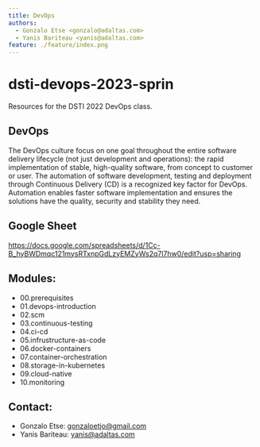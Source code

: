 ```yaml
---
title: DevOps
authors:
  - Gonzalo Etse <gonzalo@adaltas.com>
  - Yanis Bariteau <yanis@adaltas.com>
feature: ./feature/index.png
---
```


# dsti-devops-2023-sprin

Resources for the DSTI 2022 DevOps class.

## DevOps

The DevOps culture focus on one goal throughout the entire software delivery lifecycle (not just development and operations): the rapid implementation of stable, high-quality software, from concept to customer or user. The automation of software development, testing and deployment through Continuous Delivery (CD) is a recognized key factor for DevOps. Automation enables faster software implementation and ensures the solutions have the quality, security and stability they need.

## Google Sheet

https://docs.google.com/spreadsheets/d/1Cc-B_hyBWDmqc121mysRTxnpGdLzyEMZyWs2q7l7hw0/edit?usp=sharing

## Modules: 

- 00.prerequisites 
- 01.devops-introduction 
- 02.scm 	
- 03.continuous-testing 
- 04.ci-cd
- 05.infrustructure-as-code
- 06.docker-containers
- 07.container-orchestration
- 08.storage-in-kubernetes
- 09.cloud-native
- 10.monitoring

## Contact:

- Gonzalo Etse: gonzaloetjo@gmail.com
- Yanis Bariteau: yanis@adaltas.com

